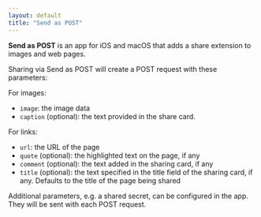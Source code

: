 ```yaml
---
layout: default
title: "Send as POST"
---
```

**Send as POST** is an app for iOS and macOS that adds a share extension to images and web pages.

Sharing via Send as POST will create a POST request with these parameters:

For images:

- `image`: the image data
- `caption` (optional): the text provided in the share card.

For links:

- `url`: the URL of the page
- `quote` (optional): the highlighted text on the page, if any
- `comment` (optional): the text added in the sharing card, if any
- `title` (optional): the text specified in the title field of the sharing card, if any. Defaults to the title of the page being shared

Additional parameters, e.g. a shared secret, can be configured in the app. They will be sent with each POST request.  
